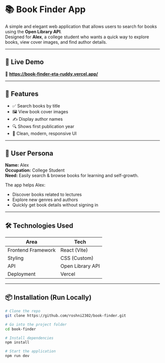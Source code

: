 # 📚 Book Finder App

A simple and elegant web application that allows users to search for books using the **Open Library API**.  
Designed for **Alex**, a college student who wants a quick way to explore books, view cover images, and find author details.

---

## 🚀 Live Demo  
🔗 **https://book-finder-eta-ruddy.vercel.app/**

---

## 🎯 Features
- ✅ Search books by title  
- 🖼️ View book cover images  
- ✍️ Display author names  
- 🔍 Shows first publication year  
- 📱 Clean, modern, responsive UI

---

## 🧠 User Persona
**Name:** Alex  
**Occupation:** College Student  
**Need:** Easily search & browse books for learning and self-growth.

The app helps Alex:
- Discover books related to lectures
- Explore new genres and authors
- Quickly get book details without signing in

---

## 🛠️ Technologies Used
| Area | Tech |
|------|------|
| Frontend Framework | React (Vite) |
| Styling | CSS (Custom) |
| API | Open Library API |
| Deployment | Vercel |

---

## 📦 Installation (Run Locally)

```bash
# Clone the repo
git clone https://github.com/roshni2302/book-finder.git

# Go into the project folder
cd book-finder

# Install dependencies
npm install

# Start the application
npm run dev
